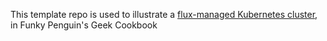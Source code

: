 This template repo is used to illustrate a [flux-managed Kubernetes cluster](http://localhost:8123/kubernetes/deployment/flux/), in Funky Penguin's Geek Cookbook
